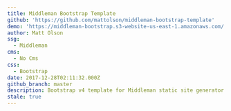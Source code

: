 ```yaml
---
title: Middleman Bootstrap Template
github: 'https://github.com/mattolson/middleman-bootstrap-template'
demo: 'https://middleman-bootstrap.s3-website-us-east-1.amazonaws.com/'
author: Matt Olson
ssg:
  - Middleman
cms:
  - No Cms
css:
  - Bootstrap
date: 2017-12-28T02:11:32.000Z
github_branch: master
description: Bootstrap v4 template for Middleman static site generator
stale: true
---
```


